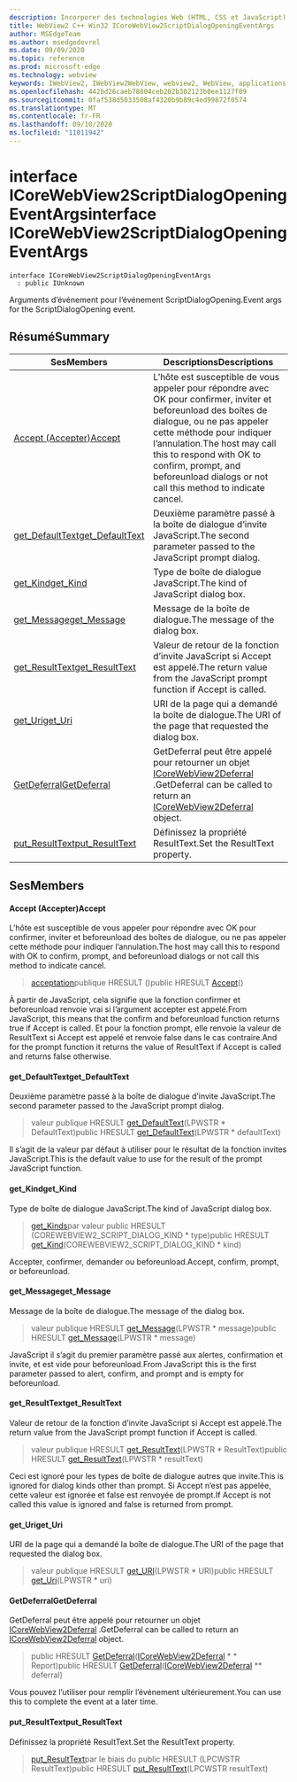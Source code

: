 ```yaml
---
description: Incorporer des technologies Web (HTML, CSS et JavaScript) dans vos applications natives avec le contrôle Microsoft Edge WebView2
title: WebView2 C++ Win32 ICoreWebView2ScriptDialogOpeningEventArgs
author: MSEdgeTeam
ms.author: msedgedevrel
ms.date: 09/09/2020
ms.topic: reference
ms.prod: microsoft-edge
ms.technology: webview
keywords: IWebView2, IWebView2WebView, webview2, WebView, applications Win32, Win32, Edge, ICoreWebView2, ICoreWebView2Controller, contrôle de navigateur, html Edge, ICoreWebView2ScriptDialogOpeningEventArgs
ms.openlocfilehash: 442bd26caeb78804ceb202b302123b0ee1127f09
ms.sourcegitcommit: 0faf538d5033508af4320b9b89c4ed99872f0574
ms.translationtype: MT
ms.contentlocale: fr-FR
ms.lasthandoff: 09/10/2020
ms.locfileid: "11011942"
---
```

# <span data-ttu-id="7726a-104">interface ICoreWebView2ScriptDialogOpeningEventArgs</span><span class="sxs-lookup"><span data-stu-id="7726a-104">interface ICoreWebView2ScriptDialogOpeningEventArgs</span></span> 

```
interface ICoreWebView2ScriptDialogOpeningEventArgs
  : public IUnknown
```

<span data-ttu-id="7726a-105">Arguments d’événement pour l’événement ScriptDialogOpening.</span><span class="sxs-lookup"><span data-stu-id="7726a-105">Event args for the ScriptDialogOpening event.</span></span>

## <span data-ttu-id="7726a-106">Résumé</span><span class="sxs-lookup"><span data-stu-id="7726a-106">Summary</span></span>

 <span data-ttu-id="7726a-107">Ses</span><span class="sxs-lookup"><span data-stu-id="7726a-107">Members</span></span>                        | <span data-ttu-id="7726a-108">Descriptions</span><span class="sxs-lookup"><span data-stu-id="7726a-108">Descriptions</span></span>
--------------------------------|---------------------------------------------
[<span data-ttu-id="7726a-109">Accept (Accepter)</span><span class="sxs-lookup"><span data-stu-id="7726a-109">Accept</span></span>](#accept) | <span data-ttu-id="7726a-110">L’hôte est susceptible de vous appeler pour répondre avec OK pour confirmer, inviter et beforeunload des boîtes de dialogue, ou ne pas appeler cette méthode pour indiquer l’annulation.</span><span class="sxs-lookup"><span data-stu-id="7726a-110">The host may call this to respond with OK to confirm, prompt, and beforeunload dialogs or not call this method to indicate cancel.</span></span>
[<span data-ttu-id="7726a-111">get_DefaultText</span><span class="sxs-lookup"><span data-stu-id="7726a-111">get_DefaultText</span></span>](#get_defaulttext) | <span data-ttu-id="7726a-112">Deuxième paramètre passé à la boîte de dialogue d’invite JavaScript.</span><span class="sxs-lookup"><span data-stu-id="7726a-112">The second parameter passed to the JavaScript prompt dialog.</span></span>
[<span data-ttu-id="7726a-113">get_Kind</span><span class="sxs-lookup"><span data-stu-id="7726a-113">get_Kind</span></span>](#get_kind) | <span data-ttu-id="7726a-114">Type de boîte de dialogue JavaScript.</span><span class="sxs-lookup"><span data-stu-id="7726a-114">The kind of JavaScript dialog box.</span></span>
[<span data-ttu-id="7726a-115">get_Message</span><span class="sxs-lookup"><span data-stu-id="7726a-115">get_Message</span></span>](#get_message) | <span data-ttu-id="7726a-116">Message de la boîte de dialogue.</span><span class="sxs-lookup"><span data-stu-id="7726a-116">The message of the dialog box.</span></span>
[<span data-ttu-id="7726a-117">get_ResultText</span><span class="sxs-lookup"><span data-stu-id="7726a-117">get_ResultText</span></span>](#get_resulttext) | <span data-ttu-id="7726a-118">Valeur de retour de la fonction d’invite JavaScript si Accept est appelé.</span><span class="sxs-lookup"><span data-stu-id="7726a-118">The return value from the JavaScript prompt function if Accept is called.</span></span>
[<span data-ttu-id="7726a-119">get_Uri</span><span class="sxs-lookup"><span data-stu-id="7726a-119">get_Uri</span></span>](#get_uri) | <span data-ttu-id="7726a-120">URI de la page qui a demandé la boîte de dialogue.</span><span class="sxs-lookup"><span data-stu-id="7726a-120">The URI of the page that requested the dialog box.</span></span>
[<span data-ttu-id="7726a-121">GetDeferral</span><span class="sxs-lookup"><span data-stu-id="7726a-121">GetDeferral</span></span>](#getdeferral) | <span data-ttu-id="7726a-122">GetDeferral peut être appelé pour retourner un objet [ICoreWebView2Deferral](icorewebview2deferral.md) .</span><span class="sxs-lookup"><span data-stu-id="7726a-122">GetDeferral can be called to return an [ICoreWebView2Deferral](icorewebview2deferral.md) object.</span></span>
[<span data-ttu-id="7726a-123">put_ResultText</span><span class="sxs-lookup"><span data-stu-id="7726a-123">put_ResultText</span></span>](#put_resulttext) | <span data-ttu-id="7726a-124">Définissez la propriété ResultText.</span><span class="sxs-lookup"><span data-stu-id="7726a-124">Set the ResultText property.</span></span>

## <span data-ttu-id="7726a-125">Ses</span><span class="sxs-lookup"><span data-stu-id="7726a-125">Members</span></span>

#### <span data-ttu-id="7726a-126">Accept (Accepter)</span><span class="sxs-lookup"><span data-stu-id="7726a-126">Accept</span></span> 

<span data-ttu-id="7726a-127">L’hôte est susceptible de vous appeler pour répondre avec OK pour confirmer, inviter et beforeunload des boîtes de dialogue, ou ne pas appeler cette méthode pour indiquer l’annulation.</span><span class="sxs-lookup"><span data-stu-id="7726a-127">The host may call this to respond with OK to confirm, prompt, and beforeunload dialogs or not call this method to indicate cancel.</span></span>

> <span data-ttu-id="7726a-128">[acceptation](#accept)publique HRESULT ()</span><span class="sxs-lookup"><span data-stu-id="7726a-128">public HRESULT [Accept](#accept)()</span></span>

<span data-ttu-id="7726a-129">À partir de JavaScript, cela signifie que la fonction confirmer et beforeunload renvoie vrai si l’argument accepter est appelé.</span><span class="sxs-lookup"><span data-stu-id="7726a-129">From JavaScript, this means that the confirm and beforeunload function returns true if Accept is called.</span></span> <span data-ttu-id="7726a-130">Et pour la fonction prompt, elle renvoie la valeur de ResultText si Accept est appelé et renvoie false dans le cas contraire.</span><span class="sxs-lookup"><span data-stu-id="7726a-130">And for the prompt function it returns the value of ResultText if Accept is called and returns false otherwise.</span></span>

#### <span data-ttu-id="7726a-131">get_DefaultText</span><span class="sxs-lookup"><span data-stu-id="7726a-131">get_DefaultText</span></span> 

<span data-ttu-id="7726a-132">Deuxième paramètre passé à la boîte de dialogue d’invite JavaScript.</span><span class="sxs-lookup"><span data-stu-id="7726a-132">The second parameter passed to the JavaScript prompt dialog.</span></span>

> <span data-ttu-id="7726a-133">valeur publique HRESULT [get_DefaultText](#get_defaulttext)(LPWSTR \* DefaultText)</span><span class="sxs-lookup"><span data-stu-id="7726a-133">public HRESULT [get_DefaultText](#get_defaulttext)(LPWSTR \* defaultText)</span></span>

<span data-ttu-id="7726a-134">Il s’agit de la valeur par défaut à utiliser pour le résultat de la fonction invites JavaScript.</span><span class="sxs-lookup"><span data-stu-id="7726a-134">This is the default value to use for the result of the prompt JavaScript function.</span></span>

#### <span data-ttu-id="7726a-135">get_Kind</span><span class="sxs-lookup"><span data-stu-id="7726a-135">get_Kind</span></span> 

<span data-ttu-id="7726a-136">Type de boîte de dialogue JavaScript.</span><span class="sxs-lookup"><span data-stu-id="7726a-136">The kind of JavaScript dialog box.</span></span>

> <span data-ttu-id="7726a-137">[get_Kinds](#get_kind)par valeur public HRESULT (COREWEBVIEW2_SCRIPT_DIALOG_KIND \* type)</span><span class="sxs-lookup"><span data-stu-id="7726a-137">public HRESULT [get_Kind](#get_kind)(COREWEBVIEW2_SCRIPT_DIALOG_KIND \* kind)</span></span>

<span data-ttu-id="7726a-138">Accepter, confirmer, demander ou beforeunload.</span><span class="sxs-lookup"><span data-stu-id="7726a-138">Accept, confirm, prompt, or beforeunload.</span></span>

#### <span data-ttu-id="7726a-139">get_Message</span><span class="sxs-lookup"><span data-stu-id="7726a-139">get_Message</span></span> 

<span data-ttu-id="7726a-140">Message de la boîte de dialogue.</span><span class="sxs-lookup"><span data-stu-id="7726a-140">The message of the dialog box.</span></span>

> <span data-ttu-id="7726a-141">valeur publique HRESULT [get_Message](#get_message)(LPWSTR \* message)</span><span class="sxs-lookup"><span data-stu-id="7726a-141">public HRESULT [get_Message](#get_message)(LPWSTR \* message)</span></span>

<span data-ttu-id="7726a-142">JavaScript il s’agit du premier paramètre passé aux alertes, confirmation et invite, et est vide pour beforeunload.</span><span class="sxs-lookup"><span data-stu-id="7726a-142">From JavaScript this is the first parameter passed to alert, confirm, and prompt and is empty for beforeunload.</span></span>

#### <span data-ttu-id="7726a-143">get_ResultText</span><span class="sxs-lookup"><span data-stu-id="7726a-143">get_ResultText</span></span> 

<span data-ttu-id="7726a-144">Valeur de retour de la fonction d’invite JavaScript si Accept est appelé.</span><span class="sxs-lookup"><span data-stu-id="7726a-144">The return value from the JavaScript prompt function if Accept is called.</span></span>

> <span data-ttu-id="7726a-145">valeur publique HRESULT [get_ResultText](#get_resulttext)(LPWSTR \* ResultText)</span><span class="sxs-lookup"><span data-stu-id="7726a-145">public HRESULT [get_ResultText](#get_resulttext)(LPWSTR \* resultText)</span></span>

<span data-ttu-id="7726a-146">Ceci est ignoré pour les types de boîte de dialogue autres que invite.</span><span class="sxs-lookup"><span data-stu-id="7726a-146">This is ignored for dialog kinds other than prompt.</span></span> <span data-ttu-id="7726a-147">Si Accept n’est pas appelée, cette valeur est ignorée et false est renvoyée de prompt.</span><span class="sxs-lookup"><span data-stu-id="7726a-147">If Accept is not called this value is ignored and false is returned from prompt.</span></span>

#### <span data-ttu-id="7726a-148">get_Uri</span><span class="sxs-lookup"><span data-stu-id="7726a-148">get_Uri</span></span> 

<span data-ttu-id="7726a-149">URI de la page qui a demandé la boîte de dialogue.</span><span class="sxs-lookup"><span data-stu-id="7726a-149">The URI of the page that requested the dialog box.</span></span>

> <span data-ttu-id="7726a-150">valeur publique HRESULT [get_URI](#get_uri)(LPWSTR \* URI)</span><span class="sxs-lookup"><span data-stu-id="7726a-150">public HRESULT [get_Uri](#get_uri)(LPWSTR \* uri)</span></span>

#### <span data-ttu-id="7726a-151">GetDeferral</span><span class="sxs-lookup"><span data-stu-id="7726a-151">GetDeferral</span></span> 

<span data-ttu-id="7726a-152">GetDeferral peut être appelé pour retourner un objet [ICoreWebView2Deferral](icorewebview2deferral.md) .</span><span class="sxs-lookup"><span data-stu-id="7726a-152">GetDeferral can be called to return an [ICoreWebView2Deferral](icorewebview2deferral.md) object.</span></span>

> <span data-ttu-id="7726a-153">public HRESULT [GetDeferral](#getdeferral)([ICoreWebView2Deferral](icorewebview2deferral.md) \* \* Report)</span><span class="sxs-lookup"><span data-stu-id="7726a-153">public HRESULT [GetDeferral](#getdeferral)([ICoreWebView2Deferral](icorewebview2deferral.md) \*\* deferral)</span></span>

<span data-ttu-id="7726a-154">Vous pouvez l’utiliser pour remplir l’événement ultérieurement.</span><span class="sxs-lookup"><span data-stu-id="7726a-154">You can use this to complete the event at a later time.</span></span>

#### <span data-ttu-id="7726a-155">put_ResultText</span><span class="sxs-lookup"><span data-stu-id="7726a-155">put_ResultText</span></span> 

<span data-ttu-id="7726a-156">Définissez la propriété ResultText.</span><span class="sxs-lookup"><span data-stu-id="7726a-156">Set the ResultText property.</span></span>

> <span data-ttu-id="7726a-157">[put_ResultText](#put_resulttext)par le biais du public HRESULT (LPCWSTR ResultText)</span><span class="sxs-lookup"><span data-stu-id="7726a-157">public HRESULT [put_ResultText](#put_resulttext)(LPCWSTR resultText)</span></span>

